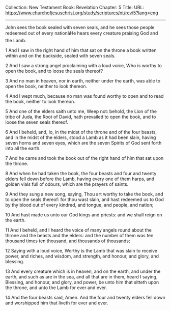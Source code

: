 Collection: New Testament
Book: Revelation
Chapter: 5
Title: 
URL: https://www.churchofjesuschrist.org/study/scriptures/nt/rev/5?lang=eng

---

John sees the book sealed with seven seals, and he sees those people redeemed out of every nationâHe hears every creature praising God and the Lamb.

1 And I saw in the right hand of him that sat on the throne a book written within and on the backside, sealed with seven seals.

2 And I saw a strong angel proclaiming with a loud voice, Who is worthy to open the book, and to loose the seals thereof?

3 And no man in heaven, nor in earth, neither under the earth, was able to open the book, neither to look thereon.

4 And I wept much, because no man was found worthy to open and to read the book, neither to look thereon.

5 And one of the elders saith unto me, Weep not: behold, the Lion of the tribe of Juda, the Root of David, hath prevailed to open the book, and to loose the seven seals thereof.

6 And I beheld, and, lo, in the midst of the throne and of the four beasts, and in the midst of the elders, stood a Lamb as it had been slain, having seven horns and seven eyes, which are the seven Spirits of God sent forth into all the earth.

7 And he came and took the book out of the right hand of him that sat upon the throne.

8 And when he had taken the book, the four beasts and four and twenty elders fell down before the Lamb, having every one of them harps, and golden vials full of odours, which are the prayers of saints.

9 And they sung a new song, saying, Thou art worthy to take the book, and to open the seals thereof: for thou wast slain, and hast redeemed us to God by thy blood out of every kindred, and tongue, and people, and nation;

10 And hast made us unto our God kings and priests: and we shall reign on the earth.

11 And I beheld, and I heard the voice of many angels round about the throne and the beasts and the elders: and the number of them was ten thousand times ten thousand, and thousands of thousands;

12 Saying with a loud voice, Worthy is the Lamb that was slain to receive power, and riches, and wisdom, and strength, and honour, and glory, and blessing.

13 And every creature which is in heaven, and on the earth, and under the earth, and such as are in the sea, and all that are in them, heard I saying, Blessing, and honour, and glory, and power, be unto him that sitteth upon the throne, and unto the Lamb for ever and ever.

14 And the four beasts said, Amen. And the four and twenty elders fell down and worshipped him that liveth for ever and ever.
